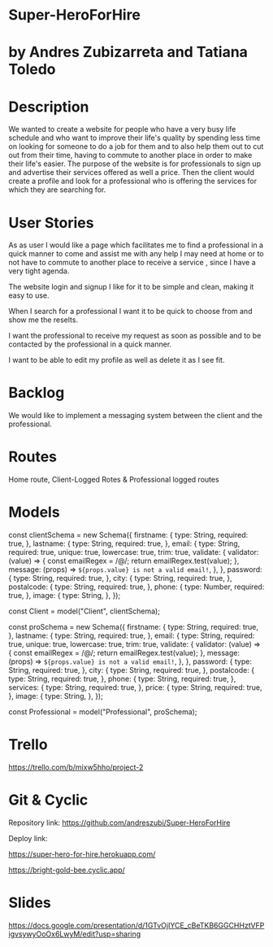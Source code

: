 # Super-HeroForHire 
# by Andres Zubizarreta and Tatiana Toledo

# Description
We wanted to create a website for people who have a very busy life schedule and who want to improve their life's quality by spending less time on looking for someone to do a job for them and to also help them out to cut out from their time, having to commute to another place in order to make their life's easier. The purpose of the website is for professionals to sign up and advertise their services offered as well a price. Then the client would create a profile and look for a professional who is offering the services for which they are searching for.
# User Stories

As as user I would like a page which facilitates me to find a professional in a quick manner to come and assist me with any help I may need at home or to not have to commute to another place to receive a service , since I have a very tight agenda.

The website login and signup I like for it to be simple and clean, making it easy to use.

When I search for a professional I want it to be quick to choose from and show me the reselts.

I want the professional to receive my request as soon as possible and to be contacted by the professional in a quick manner.

I want to be able to edit my profile as well as delete it as I see fit.

# Backlog
We would like to implement a messaging system between the client and the professional.
# Routes
Home route, Client-Logged Rotes & Professional logged routes
# Models
const clientSchema = new Schema({
  firstname: {
    type: String,
    required: true,
  },
  lastname: {
    type: String,
    required: true,
  },
  email: {
    type: String,
    required: true,
    unique: true,
    lowercase: true,
    trim: true,
    validate: {
      validator: (value) => {
        const emailRegex = /@/;
        return emailRegex.test(value);
      },
      message: (props) => `${props.value} is not a valid email!`,
    },
  },
  password: {
    type: String,
    required: true,
  },
  city: {
    type: String,
    required: true,
  },
  postalcode: {
    type: String,
    required: true,
  },
  phone: {
    type: Number,
    required: true,
  },
  image: {
    type: String,
  },
});

const Client = model("Client", clientSchema);


const proSchema = new Schema({
  firstname: {
    type: String,
    required: true,
  },
  lastname: {
    type: String,
    required: true,
  },
  email: {
    type: String,
    required: true,
    unique: true,
    lowercase: true,
    trim: true,
    validate: {
      validator: (value) => {
        const emailRegex = /@/;
        return emailRegex.test(value);
      },
      message: (props) => `${props.value} is not a valid email!`,
    },
  },
  password: {
    type: String,
    required: true,
  },
  city: {
    type: String,
    required: true,
  },
  postalcode: {
    type: String,
    required: true,
  },
  phone: {
    type: String,
    required: true,
  },
  services: {
    type: String,
    required: true,
  },
  price: {
    type: String,
    required: true,
  },
  image: {
    type: String,
  },
});

const Professional = model("Professional", proSchema);
# Trello
https://trello.com/b/mixw5hho/project-2



# Git & Cyclic
Repository link:
https://github.com/andreszubi/Super-HeroForHire


Deploy link:

https://super-hero-for-hire.herokuapp.com/

https://bright-gold-bee.cyclic.app/

# Slides

https://docs.google.com/presentation/d/1GTvOjIYCE_cBeTKB6GGCHHztVFPigvsywyOoOx6LwyM/edit?usp=sharing